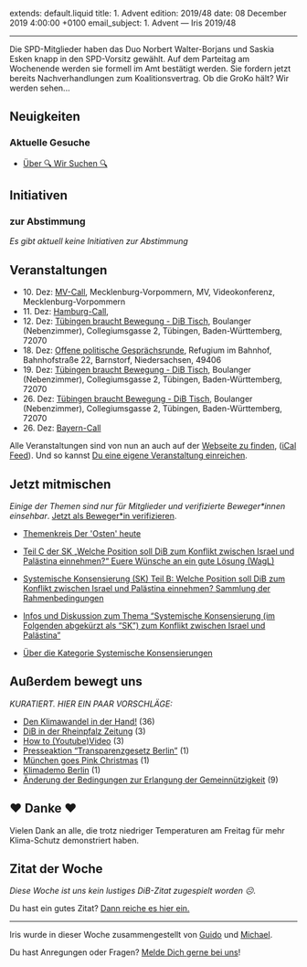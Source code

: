 
extends: default.liquid
title: 1. Advent
edition: 2019/48
date: 08 December 2019 4:00:00 +0100
email_subject: 1. Advent — Iris 2019/48

---
Die SPD-Mitglieder haben das Duo Norbert Walter-Borjans und Saskia Esken knapp in den SPD-Vorsitz gewählt. Auf dem Parteitag am Wochenende werden sie formell im Amt bestätigt werden. Sie fordern jetzt bereits Nachverhandlungen zum Koalitionsvertrag. Ob die GroKo hält? Wir werden sehen...

## Neuigkeiten


### Aktuelle Gesuche

 - [Über 🔍 Wir Suchen 🔍](https://marktplatz.dib.de/t/ueber-wir-suchen/8837)

## Initiativen

### zur Abstimmung
_Es gibt aktuell keine Initiativen zur Abstimmung_

## Veranstaltungen

 - 10.&nbsp;Dez: [MV-Call](https://dib.de/veranstaltungen/mv-call/), Mecklenburg-Vorpommern, MV, Videokonferenz, Mecklenburg-Vorpommern
 - 11.&nbsp;Dez: [Hamburg-Call](https://dib.de/veranstaltungen/hamburg-call-2-2019-12-11/), 
 - 12.&nbsp;Dez: [Tübingen braucht Bewegung - DiB Tisch](https://dib.de/veranstaltungen/tuebingen-braucht-bewegung-dib-tisch-2019-12-12/), Boulanger (Nebenzimmer), Collegiumsgasse 2, Tübingen, Baden-Württemberg, 72070
 - 18.&nbsp;Dez: [Offene politische Gesprächsrunde](https://dib.de/veranstaltungen/offene-politische-gespraechsrunde-2019-12-18/), Refugium im Bahnhof, Bahnhofstraße 22, Barnstorf, Niedersachsen, 49406
 - 19.&nbsp;Dez: [Tübingen braucht Bewegung - DiB Tisch](https://dib.de/veranstaltungen/tuebingen-braucht-bewegung-dib-tisch-2019-12-19/), Boulanger (Nebenzimmer), Collegiumsgasse 2, Tübingen, Baden-Württemberg, 72070
 - 26.&nbsp;Dez: [Tübingen braucht Bewegung - DiB Tisch](https://dib.de/veranstaltungen/tuebingen-braucht-bewegung-dib-tisch-2019-12-26/), Boulanger (Nebenzimmer), Collegiumsgasse 2, Tübingen, Baden-Württemberg, 72070
 - 26.&nbsp;Dez: [Bayern-Call](https://dib.de/veranstaltungen/bayern-call-2019-12-26/)


Alle Veranstaltungen sind von nun an auch auf der [Webseite zu finden](https://dib.de/veranstaltungen/), ([iCal Feed](https://dib.de/?ical=1)). Und so kannst [Du eine eigene Veranstaltung einreichen](https://marktplatz.dib.de/t/eine-veranstaltung-auf-der-webseite-einreichen/21379).

## Jetzt mitmischen

_Einige der Themen sind nur für Mitglieder und verifizierte Beweger\*innen einsehbar_. [Jetzt als Beweger\*in verifizieren](https://dib.de/bewegerin-werden/).

 - [Themenkreis Der 'Osten' heute](https://marktplatz.dib.de/t/themenkreis-der-osten-heute/20162)

 - [Teil C der SK „Welche Position soll DiB zum Konflikt zwischen Israel und Palästina einnehmen?“ Euere Wünsche an ein gute Lösung (WagL)](https://marktplatz.dib.de/t/teil-c-der-sk-welche-position-soll-dib-zum-konflikt-zwischen-israel-und-palaestina-einnehmen-euere-wuensche-an-ein-gute-loesung-wagl/23423)
 - [Systemische Konsensierung (SK) Teil B: Welche Position soll DiB zum Konflikt zwischen Israel und Palästina einnehmen? Sammlung der Rahmenbedingungen](https://marktplatz.dib.de/t/systemische-konsensierung-sk-teil-b-welche-position-soll-dib-zum-konflikt-zwischen-israel-und-palaestina-einnehmen-sammlung-der-rahmenbedingungen/22729)
 - [Infos und Diskussion zum Thema “Systemische Konsensierung (im Folgenden abgekürzt als “SK”) zum Konflikt zwischen Israel und Palästina”](https://marktplatz.dib.de/t/infos-und-diskussion-zum-thema-systemische-konsensierung-im-folgenden-abgekuerzt-als-sk-zum-konflikt-zwischen-israel-und-palaestina/20677)
 - [Über die Kategorie Systemische Konsensierungen](https://marktplatz.dib.de/t/ueber-die-kategorie-systemische-konsensierungen/12555)


## Außerdem bewegt uns

_KURATIERT. HIER EIN PAAR VORSCHLÄGE:_
 - [Den Klimawandel in der Hand!](https://marktplatz.dib.de/t/den-klimawandel-in-der-hand/32657) (36)
 - [DiB in der Rheinpfalz Zeitung](https://marktplatz.dib.de/t/dib-in-der-rheinpfalz-zeitung/32653) (3)
 - [How to (Youtube)Video](https://marktplatz.dib.de/t/how-to-youtube-video/32647) (3)
 - [Presseaktion &ldquo;Transparenzgesetz Berlin&rdquo;](https://marktplatz.dib.de/t/presseaktion-transparenzgesetz-berlin/32670) (1)
 - [München goes Pink Christmas](https://marktplatz.dib.de/t/muenchen-goes-pink-christmas/32648) (1)
 - [Klimademo Berlin](https://marktplatz.dib.de/t/klimademo-berlin/32669) (1)
 - [Änderung der Bedingungen zur Erlangung der Gemeinnützigkeit](https://marktplatz.dib.de/t/aenderung-der-bedingungen-zur-erlangung-der-gemeinnuetzigkeit/32691) (9)

## ❤️ Danke ❤️
Vielen Dank an alle, die trotz niedriger Temperaturen am Freitag für mehr Klima-Schutz demonstriert haben.

## Zitat der Woche
_Diese Woche ist uns kein lustiges DiB-Zitat zugespielt worden ☹._

Du hast ein gutes Zitat? [Dann reiche es hier ein.](https://marktplatz.dib.de/t/lustige-dib-zitate/10175)


---

Iris wurde in dieser Woche zusammengestellt von [Guido](https://marktplatz.dib.de/u/Guido/) und [Michael](https://marktplatz.dib.de/u/MichaelVoss/).

Du hast Anregungen oder Fragen? [Melde Dich gerne bei uns](https://marktplatz.dib.de/t/neu-iris-die-woechtliche-zusammenfasssung-zum-sonntagsbrunch/10990)!

